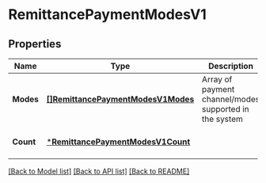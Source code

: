 # RemittancePaymentModesV1

## Properties
Name | Type | Description | Notes
------------ | ------------- | ------------- | -------------
**Modes** | [**[]RemittancePaymentModesV1Modes**](Remittance_payment_modes.v1_modes.md) | Array of payment channel/modes supported in the system | [optional] [default to null]
**Count** | [***RemittancePaymentModesV1Count**](Remittance_payment_modes.v1_count.md) |  | [optional] [default to null]

[[Back to Model list]](../README.md#documentation-for-models) [[Back to API list]](../README.md#documentation-for-api-endpoints) [[Back to README]](../README.md)

